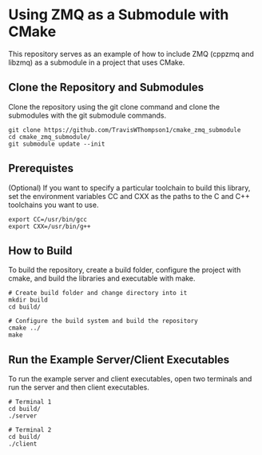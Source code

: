 # Using ZMQ as a Submodule with CMake
This repository serves as an example of how to include ZMQ (cppzmq and libzmq) as a submodule in a project that uses CMake.

## Clone the Repository and Submodules
Clone the repository using the git clone command and clone the submodules with the git submodule commands.
```
git clone https://github.com/TravisWThompson1/cmake_zmq_submodule
cd cmake_zmq_submodule/
git submodule update --init
```

## Prerequistes
(Optional) If you want to specify a particular toolchain to build this library, set the environment variables CC and CXX as the paths to the C and C++ toolchains you want to use.
```
export CC=/usr/bin/gcc
export CXX=/usr/bin/g++
```

## How to Build
To build the repository, create a build folder, configure the project with cmake, and build the libraries and executable with make.

```
# Create build folder and change directory into it
mkdir build
cd build/

# Configure the build system and build the repository
cmake ../
make
```

## Run the Example Server/Client Executables
To run the example server and client executables, open two terminals and run the server and then client executables.
```
# Terminal 1
cd build/
./server

# Terminal 2
cd build/
./client
```
